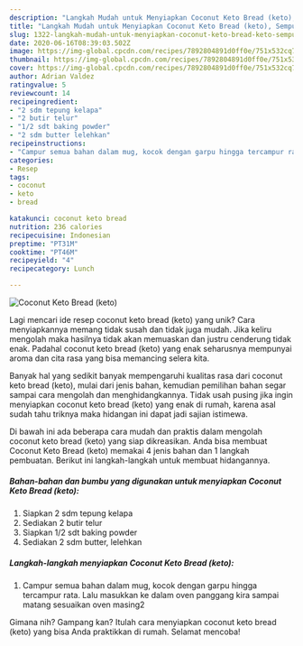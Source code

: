 ```yaml
---
description: "Langkah Mudah untuk Menyiapkan Coconut Keto Bread (keto), Sempurna"
title: "Langkah Mudah untuk Menyiapkan Coconut Keto Bread (keto), Sempurna"
slug: 1322-langkah-mudah-untuk-menyiapkan-coconut-keto-bread-keto-sempurna
date: 2020-06-16T08:39:03.502Z
image: https://img-global.cpcdn.com/recipes/7892804891d0ff0e/751x532cq70/coconut-keto-bread-keto-foto-resep-utama.jpg
thumbnail: https://img-global.cpcdn.com/recipes/7892804891d0ff0e/751x532cq70/coconut-keto-bread-keto-foto-resep-utama.jpg
cover: https://img-global.cpcdn.com/recipes/7892804891d0ff0e/751x532cq70/coconut-keto-bread-keto-foto-resep-utama.jpg
author: Adrian Valdez
ratingvalue: 5
reviewcount: 14
recipeingredient:
- "2 sdm tepung kelapa"
- "2 butir telur"
- "1/2 sdt baking powder"
- "2 sdm butter lelehkan"
recipeinstructions:
- "Campur semua bahan dalam mug, kocok dengan garpu hingga tercampur rata. Lalu masukkan ke dalam oven panggang kira sampai matang sesuaikan oven masing2"
categories:
- Resep
tags:
- coconut
- keto
- bread

katakunci: coconut keto bread 
nutrition: 236 calories
recipecuisine: Indonesian
preptime: "PT31M"
cooktime: "PT46M"
recipeyield: "4"
recipecategory: Lunch

---
```



![Coconut Keto Bread (keto)](https://img-global.cpcdn.com/recipes/7892804891d0ff0e/751x532cq70/coconut-keto-bread-keto-foto-resep-utama.jpg)

Lagi mencari ide resep coconut keto bread (keto) yang unik? Cara menyiapkannya memang tidak susah dan tidak juga mudah. Jika keliru mengolah maka hasilnya tidak akan memuaskan dan justru cenderung tidak enak. Padahal coconut keto bread (keto) yang enak seharusnya mempunyai aroma dan cita rasa yang bisa memancing selera kita.



Banyak hal yang sedikit banyak mempengaruhi kualitas rasa dari coconut keto bread (keto), mulai dari jenis bahan, kemudian pemilihan bahan segar sampai cara mengolah dan menghidangkannya. Tidak usah pusing jika ingin menyiapkan coconut keto bread (keto) yang enak di rumah, karena asal sudah tahu triknya maka hidangan ini dapat jadi sajian istimewa.


Di bawah ini ada beberapa cara mudah dan praktis dalam mengolah coconut keto bread (keto) yang siap dikreasikan. Anda bisa membuat Coconut Keto Bread (keto) memakai 4 jenis bahan dan 1 langkah pembuatan. Berikut ini langkah-langkah untuk membuat hidangannya.

<!--inarticleads1-->

##### Bahan-bahan dan bumbu yang digunakan untuk menyiapkan Coconut Keto Bread (keto):

1. Siapkan 2 sdm tepung kelapa
1. Sediakan 2 butir telur
1. Siapkan 1/2 sdt baking powder
1. Sediakan 2 sdm butter, lelehkan




<!--inarticleads2-->

##### Langkah-langkah menyiapkan Coconut Keto Bread (keto):

1. Campur semua bahan dalam mug, kocok dengan garpu hingga tercampur rata. Lalu masukkan ke dalam oven panggang kira sampai matang sesuaikan oven masing2




Gimana nih? Gampang kan? Itulah cara menyiapkan coconut keto bread (keto) yang bisa Anda praktikkan di rumah. Selamat mencoba!
